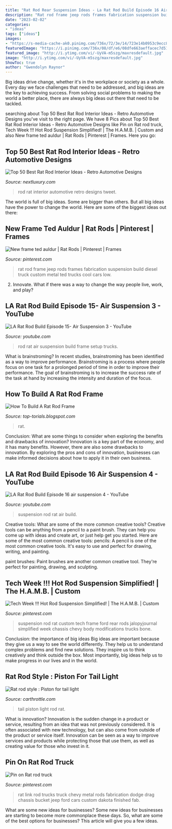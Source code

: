 ```yaml
---
title: "Rat Rod Rear Suspension Ideas - La Rat Rod Build Episode 16 Air Suspension 4"
description: "Rat rod frame jeep rods frames fabrication suspension build diesel truck custom metal ted trucks cool cars low"
date: "2023-02-02"
categories:
- "ideas"
tags: ["ideas"]
images:
- "https://s-media-cache-ak0.pinimg.com/736x/72/3e/14/723e14b0953c9ecc8c90e10b28d4c9e3.jpg"
featuredImage: "https://i.pinimg.com/736x/08/df/e6/08dfe663aeffacec7d5149f09dbdce47--dodge-dakota-metal-fabrication.jpg"
featured_image: "http://i.ytimg.com/vi/-UyVA-m5szg/maxresdefault.jpg"
image: "http://i.ytimg.com/vi/-UyVA-m5szg/maxresdefault.jpg"
ShowToc: true
author: "Gwendolyn Raynor"
---
```



Big ideas drive change, whether it's in the workplace or society as a whole. Every day we face challenges that need to be addressed, and big ideas are the key to achieving success. From solving social problems to making the world a better place, there are always big ideas out there that need to be tackled.

	

		
searching about Top 50 Best Rat Rod Interior Ideas - Retro Automotive Designs you've visit to the right page. We have 8 Pics about Top 50 Best Rat Rod Interior Ideas - Retro Automotive Designs like Pin on Rat rod truck, Tech Week !!! Hot Rod Suspension Simplified! | The H.A.M.B. | Custom and also New frame ted auldur | Rat Rods | Pinterest | Frames. Here you go:
		
    
## Top 50 Best Rat Rod Interior Ideas - Retro Automotive Designs

<img loading=lazy src="http://nextluxury.com/wp-content/uploads/rat-rod-interior-steering-wheel-ideas.jpg" onerror="this.onerror=null;this.src='https://tse3.mm.bing.net/th?id=OIP.Hr7_IjcClVymOaqxh9BXiwHaHa&amp;pid=15.1';" alt="Top 50 Best Rat Rod Interior Ideas - Retro Automotive Designs">

_Source: nextluxury.com_

>rod rat interior automotive retro designs tweet. 

	

The world is full of big ideas. Some are bigger than others. But all big ideas have the power to change the world. Here are some of the biggest ideas out there:

    
## New Frame Ted Auldur | Rat Rods | Pinterest | Frames

<img loading=lazy src="https://s-media-cache-ak0.pinimg.com/736x/72/3e/14/723e14b0953c9ecc8c90e10b28d4c9e3.jpg" onerror="this.onerror=null;this.src='https://tse2.mm.bing.net/th?id=OIP.UML9PFkVl6PZBAQWFegAzAHaGK&amp;pid=15.1';" alt="New frame ted auldur | Rat Rods | Pinterest | Frames">

_Source: pinterest.com_

>rat rod frame jeep rods frames fabrication suspension build diesel truck custom metal ted trucks cool cars low. 

	

2. Innovate. What if there was a way to change the way people live, work, and play?

    
## LA Rat Rod Build Episode 15- Air Suspension 3 - YouTube

<img loading=lazy src="https://i.ytimg.com/vi/kouI5-3pBIs/maxresdefault.jpg" onerror="this.onerror=null;this.src='https://tse4.mm.bing.net/th?id=OIP.SXWfx2tSfAb7kGyrKl-J0AHaEK&amp;pid=15.1';" alt="LA Rat Rod Build Episode 15- Air Suspension 3 - YouTube">

_Source: youtube.com_

>rod rat air suspension build frame setup trucks. 

	

What is brainstroming?
In recent studies, brainstroming has been identified as a way to improve performance. Brainstroming is a process where people focus on one task for a prolonged period of time in order to improve their performance. The goal of brainstroming is to increase the success rate of the task at hand by increasing the intensity and duration of the focus.

    
## How To Build A Rat Rod Frame

<img loading=lazy src="https://pbs.twimg.com/media/D25kLDTUYAERT2j.jpg" onerror="this.onerror=null;this.src='https://tse4.mm.bing.net/th?id=OIP.TbpCegF1irBRHb28PFkmKwHaFj&amp;pid=15.1';" alt="How To Build A Rat Rod Frame">

_Source: top-torials.blogspot.com_

>rat. 

	

Conclusion: What are some things to consider when exploring the benefits and drawbacks of innovation?
Innovation is a key part of the economy, and it has many benefits. However, there are also some drawbacks to innovation. By exploring the pros and cons of innovation, businesses can make informed decisions about how to apply it in their own business.

    
## LA Rat Rod Build Episode 16 Air Suspension 4 - YouTube

<img loading=lazy src="http://i.ytimg.com/vi/-UyVA-m5szg/maxresdefault.jpg" onerror="this.onerror=null;this.src='https://tse1.mm.bing.net/th?id=OIP.mSTMn17sekH5HXs7ET7u-gHaEK&amp;pid=15.1';" alt="LA Rat Rod Build Episode 16 air suspension 4 - YouTube">

_Source: youtube.com_

>suspension rod rat air build. 

	

Creative tools: What are some of the more common creative tools?
Creative tools can be anything from a pencil to a paint brush. They can help you come up with ideas and create art, or just help get you started. Here are some of the most common creative tools:
pencils: A pencil is one of the most common creative tools. It's easy to use and perfect for drawing, writing, and painting.

paint brushes: Paint brushes are another common creative tool. They're perfect for painting, drawing, and sculpting.

    
## Tech Week !!! Hot Rod Suspension Simplified! | The H.A.M.B. | Custom

<img loading=lazy src="https://i.pinimg.com/originals/9d/31/29/9d3129d70848f09eb393cfbaa938866f.jpg" onerror="this.onerror=null;this.src='https://tse3.mm.bing.net/th?id=OIP.02PNXYHLYYM7sfEHc_gZTAHaFj&amp;pid=15.1';" alt="Tech Week !!! Hot Rod Suspension Simplified! | The H.A.M.B. | Custom">

_Source: pinterest.com_

>suspension rod rat custom tech frame ford rear rods jalopyjournal simplified week chassis chevy body modifications trucks bone. 

	

Conclusion: the importance of big ideas
Big ideas are important because they give us a way to see the world differently. They help us to understand complex problems and find new solutions. They inspire us to think creatively and think outside the box. Most importantly, big ideas help us to make progress in our lives and in the world.

    
## Rat Rod Style : Piston For Tail Light

<img loading=lazy src="https://static.carthrottle.com/workspace/uploads/posts/2015/12/76e0ea95b332379bd4b918b45fdaeeaf.jpg" onerror="this.onerror=null;this.src='https://tse4.mm.bing.net/th?id=OIP.A6An_aUv4FOfp9NN7NMWBgHaHa&amp;pid=15.1';" alt="Rat rod style : Piston for tail light">

_Source: carthrottle.com_

>tail piston light rod rat. 

	

What is innovation?
Innovation is the sudden change in a product or service, resulting from an idea that was not previously considered. It is often associated with new technology, but can also come from outside of the product or service itself. Innovation can be seen as a way to improve services and products while protecting those that use them, as well as creating value for those who invest in it.

    
## Pin On Rat Rod Truck

<img loading=lazy src="https://i.pinimg.com/736x/08/df/e6/08dfe663aeffacec7d5149f09dbdce47--dodge-dakota-metal-fabrication.jpg" onerror="this.onerror=null;this.src='https://tse2.mm.bing.net/th?id=OIP.hq9Cmko1pDLmF-BQKM_TYAHaFj&amp;pid=15.1';" alt="Pin on Rat rod truck">

_Source: pinterest.com_

>rat link rod trucks truck chevy metal rods fabrication dodge drag chassis bucket jeep ford cars custom dakota finished fab. 

	

What are some new ideas for businesses?
Some new ideas for businesses are starting to become more commonplace these days.  So, what are some of the best options for businesses? This article will give you a few ideas.

